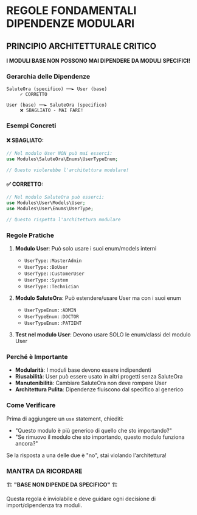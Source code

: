 # REGOLE FONDAMENTALI DIPENDENZE MODULARI

## PRINCIPIO ARCHITETTURALE CRITICO

**I MODULI BASE NON POSSONO MAI DIPENDERE DA MODULI SPECIFICI!**

### Gerarchia delle Dipendenze

```
SaluteOra (specifico) ──► User (base)
     ✓ CORRETTO

User (base) ──► SaluteOra (specifico)
     ❌ SBAGLIATO - MAI FARE!
```

### Esempi Concreti

#### ❌ SBAGLIATO:
```php
// Nel modulo User NON può mai esserci:
use Modules\SaluteOra\Enums\UserTypeEnum;

// Questo violerebbe l'architettura modulare!
```

#### ✅ CORRETTO:
```php
// Nel modulo SaluteOra può esserci:
use Modules\User\Models\User;
use Modules\User\Enums\UserType;

// Questo rispetta l'architettura modulare
```

### Regole Pratiche

1. **Modulo User**: Può solo usare i suoi enum/models interni
   - `UserType::MasterAdmin`
   - `UserType::BoUser`
   - `UserType::CustomerUser`
   - `UserType::System`
   - `UserType::Technician`

2. **Modulo SaluteOra**: Può estendere/usare User ma con i suoi enum
   - `UserTypeEnum::ADMIN`
   - `UserTypeEnum::DOCTOR` 
   - `UserTypeEnum::PATIENT`

3. **Test nel modulo User**: Devono usare SOLO le enum/classi del modulo User

### Perché è Importante

- **Modularità**: I moduli base devono essere indipendenti
- **Riusabilità**: User può essere usato in altri progetti senza SaluteOra
- **Manutenibilità**: Cambiare SaluteOra non deve rompere User
- **Architettura Pulita**: Dipendenze fluiscono dal specifico al generico

### Come Verificare

Prima di aggiungere un `use` statement, chiediti:
- "Questo modulo è più generico di quello che sto importando?"
- "Se rimuovo il modulo che sto importando, questo modulo funziona ancora?"

Se la risposta a una delle due è "no", stai violando l'architettura!

### MANTRA DA RICORDARE

🏗️ **"BASE NON DIPENDE DA SPECIFICO"** 🏗️

Questa regola è inviolabile e deve guidare ogni decisione di import/dipendenza tra moduli.